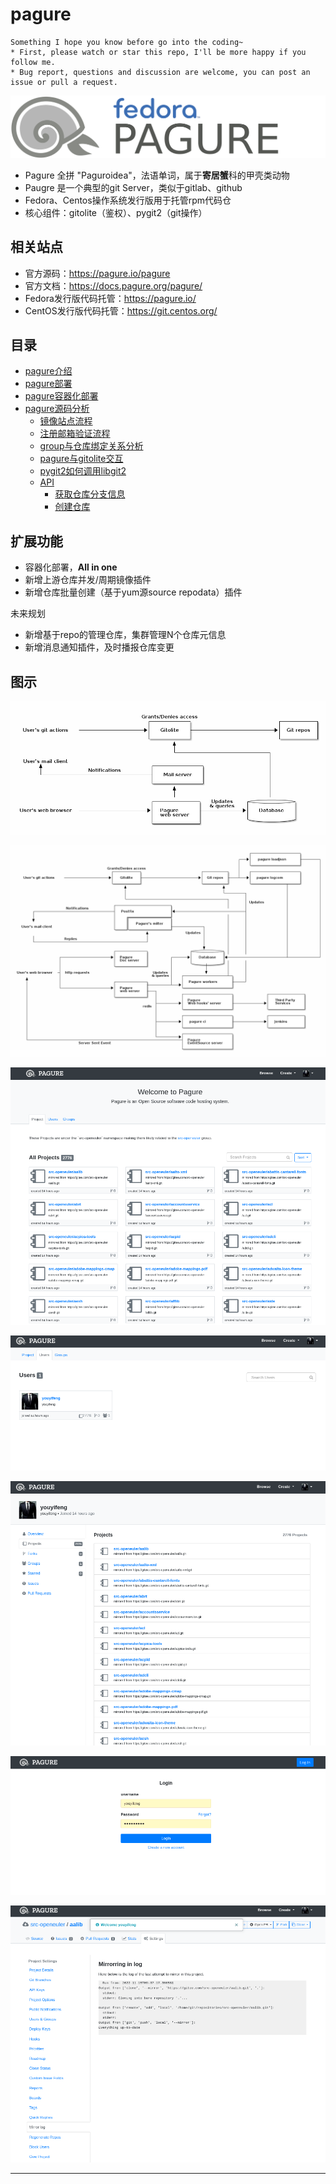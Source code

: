 # pagure

```
Something I hope you know before go into the coding~
* First, please watch or star this repo, I'll be more happy if you follow me.
* Bug report, questions and discussion are welcome, you can post an issue or pull a request.
```

![20221015_174316_95](image/20221015_174316_95.png)


* Pagure 全拼 "Paguroidea"，法语单词，属于**寄居蟹**科的甲壳类动物
* Paugre 是一个典型的git Server，类似于gitlab、github
* Fedora、Centos操作系统发行版用于托管rpm代码仓
* 核心组件：gitolite（鉴权）、pygit2（git操作）

## 相关站点

* 官方源码：<https://pagure.io/pagure>
* 官方文档：<https://docs.pagure.org/pagure/>
* Fedora发行版代码托管：<https://pagure.io/>
* CentOS发行版代码托管：<https://git.centos.org/>

## 目录

* [pagure介绍](docs/pagure介绍.md)
* [pagure部署](docs/pagure部署.md)
* [pagure容器化部署](docs/pagure容器化部署.md)
* [pagure源码分析](docs/pagure源码分析.md)
    * [镜像站点流程](docs/pagure源码分析/镜像站点流程.md)
    * [注册邮箱验证流程](docs/pagure源码分析/注册邮箱验证流程.md)
    * [group与仓库绑定关系分析](docs/pagure源码分析/group与仓库绑定关系分析.md)
    * [pagure与gitolite交互](docs/pagure源码分析/pagure与gitolite交互.md)
    * [pygit2如何调用libgit2](docs/pagure源码分析/pygit2如何调用libgit2.md)
    * [API](docs/pagure源码分析/API.md)
        * [获取仓库分支信息](docs/pagure源码分析/API/获取仓库分支信息.md)
        * [创建仓库](docs/pagure源码分析/API/创建仓库.md)


## 扩展功能

* 容器化部署，**All in one**
* 新增上游仓库并发/周期镜像插件
* 新增仓库批量创建（基于yum源source repodata）插件

未来规划

* 新增基于repo的管理仓库，集群管理N个仓库元信息
* 新增消息通知插件，及时播报仓库变更


## 图示

![20210626_223010_17](image/20210626_223010_17.png)

![20210626_223026_66](image/20210626_223026_66.png)

![20221115_213016_56](image/20221115_213016_56.png)

![20221115_213030_81](image/20221115_213030_81.png)

![20221115_213101_47](image/20221115_213101_47.png)

![20221115_213123_67](image/20221115_213123_67.png)

![20221115_213140_50](image/20221115_213140_50.png)


---
